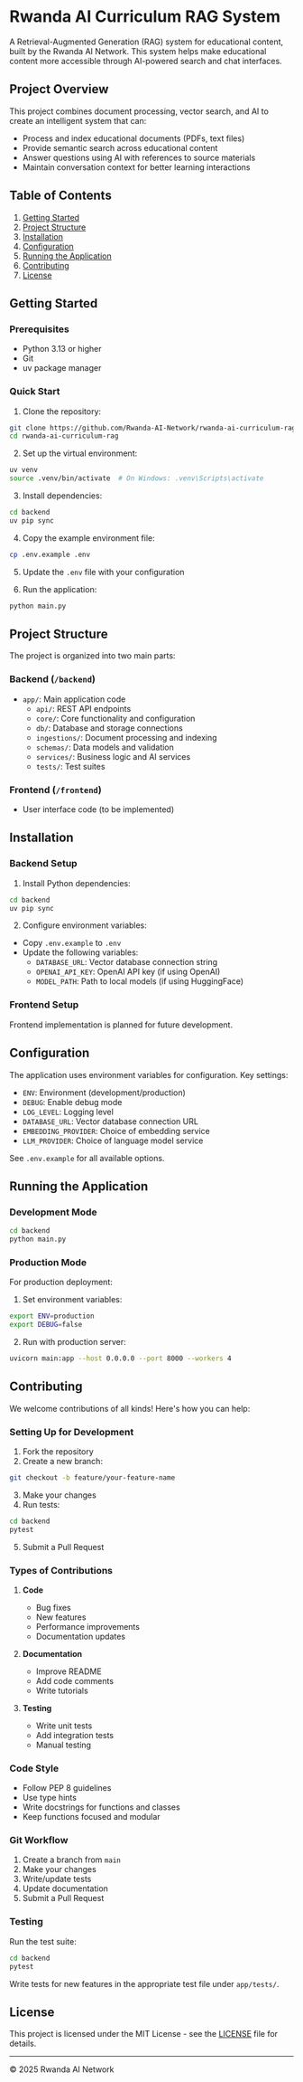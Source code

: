 # Rwanda AI Curriculum RAG System

A Retrieval-Augmented Generation (RAG) system for educational content, built by the Rwanda AI Network. This system helps make educational content more accessible through AI-powered search and chat interfaces.

## Project Overview

This project combines document processing, vector search, and AI to create an intelligent system that can:
- Process and index educational documents (PDFs, text files)
- Provide semantic search across educational content
- Answer questions using AI with references to source materials
- Maintain conversation context for better learning interactions

## Table of Contents

1. [Getting Started](#getting-started)
2. [Project Structure](#project-structure)
3. [Installation](#installation)
4. [Configuration](#configuration)
5. [Running the Application](#running-the-application)
6. [Contributing](#contributing)
7. [License](#license)

## Getting Started

### Prerequisites

- Python 3.13 or higher
- Git
- uv package manager

### Quick Start

1. Clone the repository:
```bash
git clone https://github.com/Rwanda-AI-Network/rwanda-ai-curriculum-rag.git
cd rwanda-ai-curriculum-rag
```

2. Set up the virtual environment:
```bash
uv venv
source .venv/bin/activate  # On Windows: .venv\Scripts\activate
```

3. Install dependencies:
```bash
cd backend
uv pip sync
```

4. Copy the example environment file:
```bash
cp .env.example .env
```

5. Update the `.env` file with your configuration

6. Run the application:
```bash
python main.py
```

## Project Structure

The project is organized into two main parts:

### Backend (`/backend`)
- `app/`: Main application code
  - `api/`: REST API endpoints
  - `core/`: Core functionality and configuration
  - `db/`: Database and storage connections
  - `ingestions/`: Document processing and indexing
  - `schemas/`: Data models and validation
  - `services/`: Business logic and AI services
  - `tests/`: Test suites

### Frontend (`/frontend`)
- User interface code (to be implemented)

## Installation

### Backend Setup

1. Install Python dependencies:
```bash
cd backend
uv pip sync
```

2. Configure environment variables:
- Copy `.env.example` to `.env`
- Update the following variables:
  - `DATABASE_URL`: Vector database connection string
  - `OPENAI_API_KEY`: OpenAI API key (if using OpenAI)
  - `MODEL_PATH`: Path to local models (if using HuggingFace)

### Frontend Setup

Frontend implementation is planned for future development.

## Configuration

The application uses environment variables for configuration. Key settings:

- `ENV`: Environment (development/production)
- `DEBUG`: Enable debug mode
- `LOG_LEVEL`: Logging level
- `DATABASE_URL`: Vector database connection URL
- `EMBEDDING_PROVIDER`: Choice of embedding service
- `LLM_PROVIDER`: Choice of language model service

See `.env.example` for all available options.

## Running the Application

### Development Mode

```bash
cd backend
python main.py
```

### Production Mode

For production deployment:

1. Set environment variables:
```bash
export ENV=production
export DEBUG=false
```

2. Run with production server:
```bash
uvicorn main:app --host 0.0.0.0 --port 8000 --workers 4
```

## Contributing

We welcome contributions of all kinds! Here's how you can help:

### Setting Up for Development

1. Fork the repository
2. Create a new branch:
```bash
git checkout -b feature/your-feature-name
```

3. Make your changes
4. Run tests:
```bash
cd backend
pytest
```

5. Submit a Pull Request

### Types of Contributions

1. **Code**
   - Bug fixes
   - New features
   - Performance improvements
   - Documentation updates

2. **Documentation**
   - Improve README
   - Add code comments
   - Write tutorials

3. **Testing**
   - Write unit tests
   - Add integration tests
   - Manual testing

### Code Style

- Follow PEP 8 guidelines
- Use type hints
- Write docstrings for functions and classes
- Keep functions focused and modular

### Git Workflow

1. Create a branch from `main`
2. Make your changes
3. Write/update tests
4. Update documentation
5. Submit a Pull Request

### Testing

Run the test suite:
```bash
cd backend
pytest
```

Write tests for new features in the appropriate test file under `app/tests/`.

## License

This project is licensed under the MIT License - see the [LICENSE](LICENSE) file for details.

---

© 2025 Rwanda AI Network
